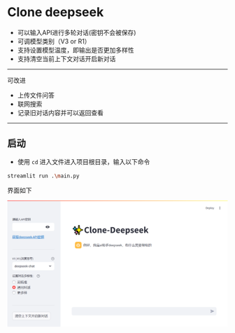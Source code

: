 # Clone deepseek
- 可以输入API进行多轮对话(密钥不会被保存)
- 可调模型类别（V3 or R1）
- 支持设置模型温度，即输出是否更加多样性
- 支持清空当前上下文对话开启新对话
---
可改进
- 上传文件问答
- 联网搜索
- 记录旧对话内容并可以返回查看
---

## 启动

- 使用 `cd` 进入文件进入项目根目录，输入以下命令
```bash
streamlit run .\main.py
```
界面如下

![界面](./img.png)